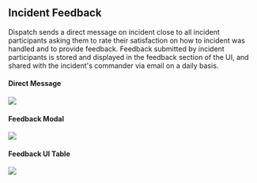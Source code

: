 ## Incident Feedback

Dispatch sends a direct message on incident close to all incident participants asking them to rate their satisfaction on how to incident was handled and to provide feedback. Feedback submitted by incident participants is stored and displayed in the feedback section of the UI, and shared with the incident's commander via email on a daily basis.

#### Direct Message

![](/img/user-guide-incident-feedback-conversation-direct-message.png)

#### Feedback Modal

![](/img/user-guide-incident-feedback-conversation-modal.png)

#### Feedback UI Table

![](/img/admin-ui-incident-feedback.png)
